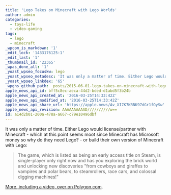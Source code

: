 ```yaml
---
title: 'Lego Takes on Minecraft with Lego Worlds'
author: admin
categories:
  - toys-life
  - video-gaming
tags:
  - lego
  - minecraft
_wpcom_is_markdown: '1'
_edit_lock: '1433176125:1'
_edit_last: '1'
_thumbnail_id: '22365'
_wpas_done_all: '1'
_yoast_wpseo_focuskw: lego
_yoast_wpseo_metadesc: 'It was only a matter of time. Either Lego would license/partner with Minecraft or they would build their own version of Minecraft.'
_yoast_wpseo_linkdex: '65'
_wpghs_github_path: _posts/2015-06-01-lego-takes-on-minecraft-with-lego-worlds.md
apple_news_api_id: bff5c8ec-aeca-44d2-bded-d1abd5f3b24b
apple_news_api_created_at: '2016-03-25T14:33:42Z'
apple_news_api_modified_at: '2016-03-25T14:33:42Z'
apple_news_api_share_url: 'https://apple.news/Av_XI7K7KRNK97dGr1fOySw'
apple_news_api_revision: AAAAAAAAAAD//////////w==
id: a14d2b01-200a-478a-a667-c79e10496dbf
---
```

<p>It was only a matter of time. Either Lego would license/partner with Minecraft - which at this point seems moot since Minecraft has Microsoft money so why do they need Lego? - or build their own version of Minecraft with Lego:</p>
<blockquote><p>
  The game, which is listed as being an early access title on Steam, is single-player only right now and has you exploring the brick world and unlocking new discoveries "from cowboys and giraffes to vampires and polar bears, to steamrollers, race cars, and colossal digging machines!"
</p></blockquote>
<p><a href="http://www.polygon.com/2015/6/1/8699435/lego-worlds">More, including a video, over on Polygon.com</a>.</p>
